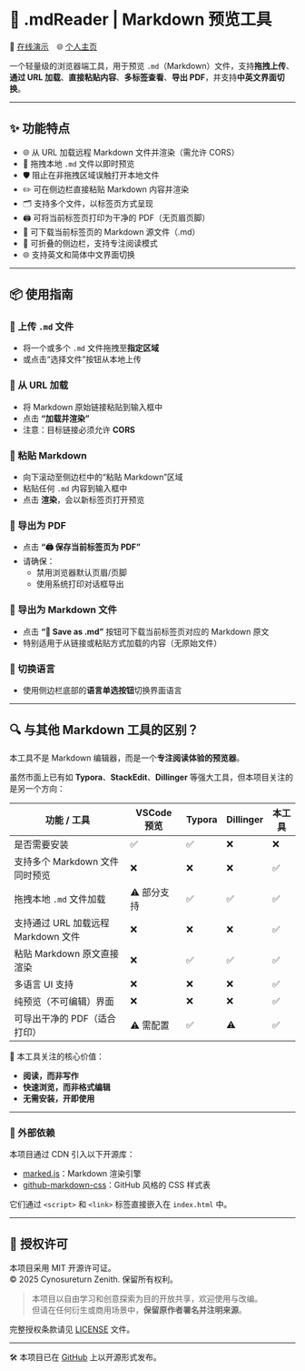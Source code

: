 # 📝 .mdReader | Markdown 预览工具

🔗 [在线演示](https://cynosureturn.github.io/md-reader/) 🌐 [个人主页](https://cynosureturn.ca)

一个轻量级的浏览器端工具，用于预览 `.md`（Markdown）文件，支持**拖拽上传**、**通过 URL 加载**、**直接粘贴内容**、**多标签查看**、**导出 PDF**，并支持**中英文界面切换**。


---

## ✨ 功能特点

- 🌐 从 URL 加载远程 Markdown 文件并渲染（需允许 CORS）
- 📂 拖拽本地 `.md` 文件以即时预览
- 🛡️ 阻止在非拖拽区域误触打开本地文件
- ✏️ 可在侧边栏直接粘贴 Markdown 内容并渲染
- 🗂️ 支持多个文件，以标签页方式呈现
- 🖨️ 可将当前标签页打印为干净的 PDF（无页眉页脚）
- 💾 可下载当前标签页的 Markdown 源文件（.md）
- 🧭 可折叠的侧边栏，支持专注阅读模式
- 🌐 支持英文和简体中文界面切换
---

## 📦 使用指南

### 🔹 上传 `.md` 文件
- 将一个或多个 `.md` 文件拖拽至**指定区域**
- 或点击“选择文件”按钮从本地上传

### 🔹 从 URL 加载
- 将 Markdown 原始链接粘贴到输入框中
- 点击 **“加载并渲染”**
- 注意：目标链接必须允许 **CORS**

### 🔹 粘贴 Markdown
- 向下滚动至侧边栏中的“粘贴 Markdown”区域
- 粘贴任何 `.md` 内容到输入框中
- 点击 **渲染**，会以新标签页打开预览

### 🔹 导出为 PDF
- 点击 **“🖨️ 保存当前标签页为 PDF”**
- 请确保：
  - 禁用浏览器默认页眉/页脚
  - 使用系统打印对话框导出

### 🔹 导出为 Markdown 文件
- 点击 **“💾 Save as .md”** 按钮可下载当前标签页对应的 Markdown 原文
- 特别适用于从链接或粘贴方式加载的内容（无原始文件）

### 🔹 切换语言
- 使用侧边栏底部的**语言单选按钮**切换界面语言

---

## 🔍 与其他 Markdown 工具的区别？

本工具不是 Markdown 编辑器，而是一个**专注阅读体验的预览器**。

虽然市面上已有如 **Typora**、**StackEdit**、**Dillinger** 等强大工具，但本项目关注的是另一个方向：

| 功能 / 工具                         | VSCode 预览 | Typora | Dillinger | **本工具** |
|--------------------------------------|-------------|--------|-----------|------------|
| 是否需要安装                         | ✅           | ✅     | ❌        | ❌         |
| 支持多个 Markdown 文件同时预览       | ❌           | ❌     | ❌        | ✅         |
| 拖拽本地 `.md` 文件加载              | ⚠️ 部分支持 | ✅     | ✅        | ✅         |
| 支持通过 URL 加载远程 Markdown 文件  | ❌           | ❌     | ❌        | ✅         |
| 粘贴 Markdown 原文直接渲染          | ❌           | ✅     | ✅        | ✅         |
| 多语言 UI 支持                       | ❌           | ❌     | ❌        | ✅         |
| 纯预览（不可编辑）界面               | ❌           | ❌     | ❌        | ✅         |
| 可导出干净的 PDF（适合打印）         | ⚠️ 需配置    | ✅     | ⚠️        | ✅         |

🎯 本工具关注的核心价值：

- **阅读，而非写作**
- **快速浏览，而非格式编辑**
- **无需安装，开即使用**

---
### 🧩 外部依赖

本项目通过 CDN 引入以下开源库：

- [marked.js](https://github.com/markedjs/marked)：Markdown 渲染引擎
- [github-markdown-css](https://github.com/sindresorhus/github-markdown-css)：GitHub 风格的 CSS 样式表

它们通过 `<script>` 和 `<link>` 标签直接嵌入在 `index.html` 中。

---

## 📄 授权许可

本项目采用 MIT 开源许可证。  
© 2025 Cynosureturn Zenith. 保留所有权利。

> 本项目以自由学习和创意探索为目的开放共享，欢迎使用与改编。  
> 但请在任何衍生或商用场景中，**保留原作者署名并注明来源**。

完整授权条款请见 [LICENSE](https://cynosureturn.ca/common/md-reader-lite.html?md=/licenses/mit/LICENSE.mit.md&title=MIT+License) 文件。

---

🛠 本项目已在 [GitHub](https://github.com/Cynosureturn/md-reader) 上以开源形式发布。